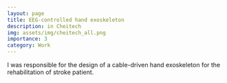 ```yaml
---
layout: page
title: EEG-controlled hand exoskeleton
description: in Cheitech
img: assets/img/cheitech_all.png
importance: 3
category: Work
---
```


I was responsible for the design of a cable-driven hand exoskeleton for the rehabilitation of stroke patient.